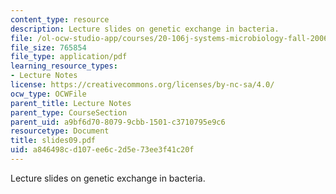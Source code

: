 ```yaml
---
content_type: resource
description: Lecture slides on genetic exchange in bacteria.
file: /ol-ocw-studio-app/courses/20-106j-systems-microbiology-fall-2006/a846498cd107ee6c2d5e73ee3f41c20f_slides09.pdf
file_size: 765854
file_type: application/pdf
learning_resource_types:
- Lecture Notes
license: https://creativecommons.org/licenses/by-nc-sa/4.0/
ocw_type: OCWFile
parent_title: Lecture Notes
parent_type: CourseSection
parent_uid: a9bf6d70-8079-9cbb-1501-c3710795e9c6
resourcetype: Document
title: slides09.pdf
uid: a846498c-d107-ee6c-2d5e-73ee3f41c20f
---
```

Lecture slides on genetic exchange in bacteria.